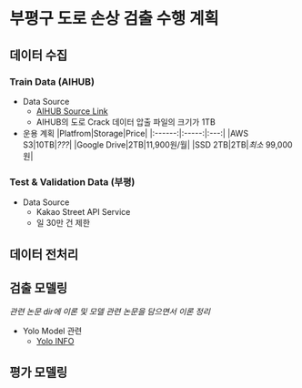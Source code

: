 # 부평구 도로 손상 검출 수행 계획


## 데이터 수집

### Train Data (AIHUB)
- Data Source
    - [AIHUB Source Link](https://aihub.or.kr/aidata/34111 "AIHUB 데이터")
    - AIHUB의 도로 Crack 데이터 압출 파일의 크기가 1TB
- 운용 계획
    |Platfrom|Storage|Price|
    |:------:|:-----:|:---:|
    |AWS S3|10TB|*???*|
    |Google Drive|2TB|11,900원/월|
    |SSD 2TB|2TB|*최소* 99,000원|

### Test & Validation Data (부평)
- Data Source
    - Kakao Street API Service
    - 일 30만 건 제한

## 데이터 전처리

## 검출 모델링
*관련 논문 dir에 이론 및 모델 관련 논문을 담으면서 이론 정리*  

- Yolo Model 관련
    - [Yolo INFO](https://www.pyimagesearch.com/2018/11/12/yolo-object-detection-with-opencv/)

## 평가 모델링

